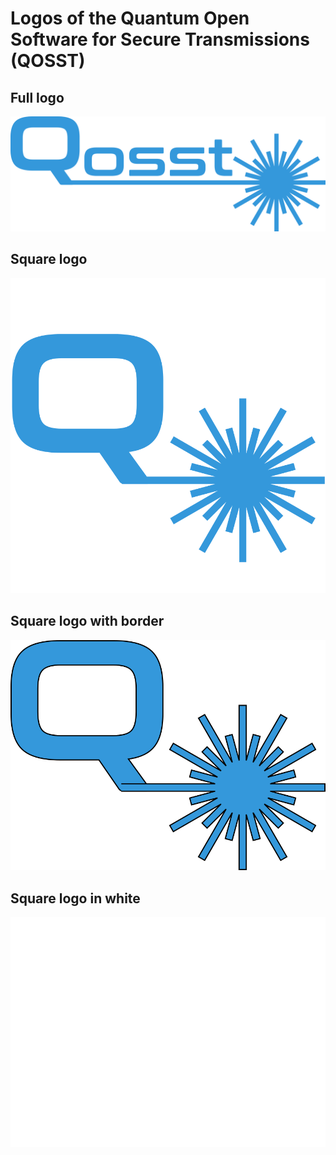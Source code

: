 # Logos of the Quantum Open Software for Secure Transmissions (QOSST)

## Full logo

![QOSST full logo](qosst_logo_full.png)

## Square logo

![QOSST square logo](qosst_logo_square.png)

## Square logo with border

![QOSST square logo with border](qosst_logo_square_2.png)

## Square logo in white

![QOSST square logo white](qosst_logo_square_white.png)
